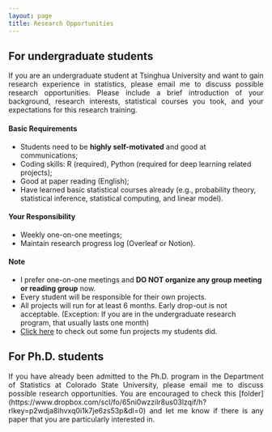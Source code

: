 ```yaml
---
layout: page
title: Research Opportunities
---
```


## For undergraduate students
<p align="justify">
If you are an undergraduate student at Tsinghua University and want to gain research experience in statistics, please email me to discuss possible research opportunities. Please include a brief introduction of your background, research interests, statistical courses you took, and your expectations for this research training. 
</p>

#### Basic Requirements

- Students need to be **highly self-motivated** and good at communications;
- Coding skills: R (required), Python (required for deep learning related projects);
- Good at paper reading (English);
- Have learned basic statistical courses already (e.g., probability theory, statistical inference, statistical computing, and linear model).

#### Your Responsibility

- Weekly one-on-one meetings;
- Maintain research progress log (Overleaf or Notion).

#### Note

- I prefer one-on-one meetings and **DO NOT organize any group meeting or reading group** now.
- Every student will be responsible for their own projects.
- All projects will run for at least 6 months. Early drop-out is not acceptable. (Exception: If you are in the undergraduate research program, that usually lasts one month)
- [Click here](https://tianyingw.github.io/gallery/) to check out some fun projects my students did.


## For Ph.D. students
<p align="justify">
If you have already been admitted to the Ph.D. program in the Department of Statistics at Colorado State University, please email me to discuss possible research opportunities. You are encouraged to check this [folder](https://www.dropbox.com/scl/fo/65ni0wzzilr8us03lzqif/h?rlkey=p2wdja8ihvxq0i1k7je6zs53p&dl=0) and let me know if there is any paper that you are particularly interested in.
</p>

